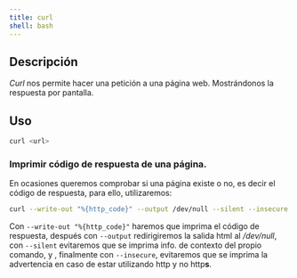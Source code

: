 ```yaml
---
title: curl
shell: bash
---
```


## Descripción

*Curl* nos permite hacer una petición a una página web. Mostrándonos la respuesta por pantalla.

## Uso

```bash
curl <url>
```


### Imprimir código de respuesta de una página.

En ocasiones queremos comprobar si una página existe o no, es decir el código de respuesta, para ello, utilizaremos:

```bash
curl --write-out "%{http_code}" --output /dev/null --silent --insecure <url>
```

Con `--write-out "%{http_code}"` haremos que imprima el código de respuesta, después con `--output` redirigiremos la salida html al */dev/null*, con `--silent` evitaremos que se imprima info. de contexto del propio comando, y , finalmente con `--insecure`, evitaremos que se imprima la advertencia en caso de estar utilizando http y no http**s**.